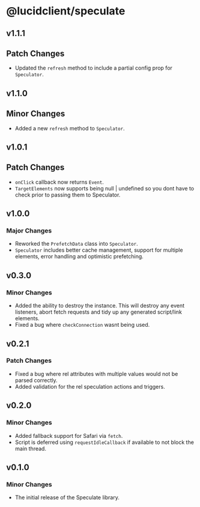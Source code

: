 # @lucidclient/speculate

## v1.1.1

## Patch Changes

- Updated the `refresh` method to include a partial config prop for `Speculator`.

## v1.1.0

## Minor Changes

- Added a new `refresh` method to `Speculator`.

## v1.0.1

## Patch Changes

- `onClick` callback now returns `Event`.
- `TargetElements` now supports being null | undefined so you dont have to check prior to passing them to Speculator.

## v1.0.0

### Major Changes

- Reworked the `PrefetchData` class into `Speculator`.
- `Speculator` includes better cache management, support for multiple elements, error handling and optimistic prefetching.

## v0.3.0

### Minor Changes

- Added the ability to destroy the instance. This will destroy any event listeners, abort fetch requests and tidy up any generated script/link elements.
- Fixed a bug where `checkConnection` wasnt being used.

## v0.2.1

### Patch Changes

- Fixed a bug where rel attributes with multiple values would not be parsed correctly.
- Added validation for the rel speculation actions and triggers.

## v0.2.0

### Minor Changes

- Added fallback support for Safari via `fetch`.
- Script is deferred using `requestIdleCallback` if available to not block the main thread.

## v0.1.0

### Minor Changes

- The initial release of the Speculate library.
